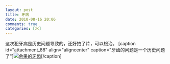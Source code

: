 ```yaml
---
layout: post
title: 牙病
date: 2010-08-16 20:06
comments: true
categories: [水]
---
```

这次犯牙病是历史问题导致的，还好拍了片，可以根治。
[caption id="attachment_88" align="aligncenter"  caption="牙齿的问题是一个历史问题了"]<a href="http://yuguo.us/files/2010/08/2010-8-16-20-04-51.png"><img class="size-full wp-image-88" title="2010-8-16 20-04-51" src="http://yuguo.us/files/2010/08/2010-8-16-20-04-51.png" alt="余果的牙齿"   /></a>[/caption]
